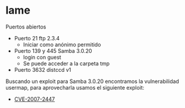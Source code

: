 # lame
Puertos abiertos
- Puerto 21 ftp 2.3.4
    - Iniciar como anónimo permitido
- Puerto 139 y 445 Samba 3.0.20
    - login con guest
    - Se puede acceder a la carpeta tmp
- Puerto 3632 distccd v1

Buscando un exploit para Samba 3.0.20 encontramos la vulnerabilidad usermap, para aprovecharla usamos el siguiente exploit: 
- [CVE-2007-2447](https://github.com/amriunix/CVE-2007-2447)
